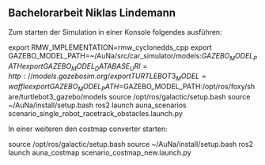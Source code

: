 Bachelorarbeit Niklas Lindemann
----------------------------------

Zum starten der Simulation in einer Konsole folgendes ausführen:

export RMW_IMPLEMENTATION=rmw_cyclonedds_cpp
export GAZEBO_MODEL_PATH=~/AuNa/src/car_simulator/models:$GAZEBO_MODEL_PATH
export GAZEBO_MODEL_DATABASE_URI=http://models.gazebosim.org/
export TURTLEBOT3_MODEL=waffle
export GAZEBO_MODEL_PATH=$GAZEBO_MODEL_PATH:/opt/ros/foxy/share/turtlebot3_gazebo/models
source /opt/ros/galactic/setup.bash
source ~/AuNa/install/setup.bash
ros2 launch auna_scenarios scenario_single_robot_racetrack_obstacles.launch.py

In einer weiteren den costmap converter starten:

source /opt/ros/galactic/setup.bash
source ~/AuNa/install/setup.bash
ros2 launch auna_costmap scenario_costmap_new.launch.py
